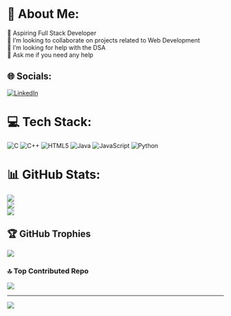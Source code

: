 # 💫 About Me:
🔭 Aspiring Full Stack Developer<br>👯 I’m looking to collaborate on projects related to Web Development <br>🤝 I’m looking for help with the DSA <br>💬 Ask me if you need any help 


## 🌐 Socials:
[![LinkedIn](https://img.shields.io/badge/LinkedIn-%230077B5.svg?logo=linkedin&logoColor=white)](https://www.linkedin.com/in/suresh-gundumogula) 

# 💻 Tech Stack:
![C](https://img.shields.io/badge/c-%2300599C.svg?style=for-the-badge&logo=c&logoColor=white) ![C++](https://img.shields.io/badge/c++-%2300599C.svg?style=for-the-badge&logo=c%2B%2B&logoColor=white) ![HTML5](https://img.shields.io/badge/html5-%23E34F26.svg?style=for-the-badge&logo=html5&logoColor=white) ![Java](https://img.shields.io/badge/java-%23ED8B00.svg?style=for-the-badge&logo=openjdk&logoColor=white) ![JavaScript](https://img.shields.io/badge/javascript-%23323330.svg?style=for-the-badge&logo=javascript&logoColor=%23F7DF1E) ![Python](https://img.shields.io/badge/python-3670A0?style=for-the-badge&logo=python&logoColor=ffdd54)
# 📊 GitHub Stats:
![](https://github-readme-stats.vercel.app/api?username=Suresh4723&theme=dark&hide_border=false&include_all_commits=false&count_private=false)<br/>
![](https://github-readme-streak-stats.herokuapp.com/?user=Suresh4723&theme=dark&hide_border=false)<br/>
![](https://github-readme-stats.vercel.app/api/top-langs/?username=Suresh4723&theme=dark&hide_border=false&include_all_commits=false&count_private=false&layout=compact)

## 🏆 GitHub Trophies
![](https://github-profile-trophy.vercel.app/?username=Suresh4723&theme=radical&no-frame=false&no-bg=true&margin-w=4)


### 🔝 Top Contributed Repo
![](https://github-contributor-stats.vercel.app/api?username=Suresh4723&limit=5&theme=dark&combine_all_yearly_contributions=true)

---
[![](https://visitcount.itsvg.in/api?id=Suresh4723&icon=0&color=0)](https://visitcount.itsvg.in)

<!-- Proudly created with GPRM ( https://gprm.itsvg.in ) -->
